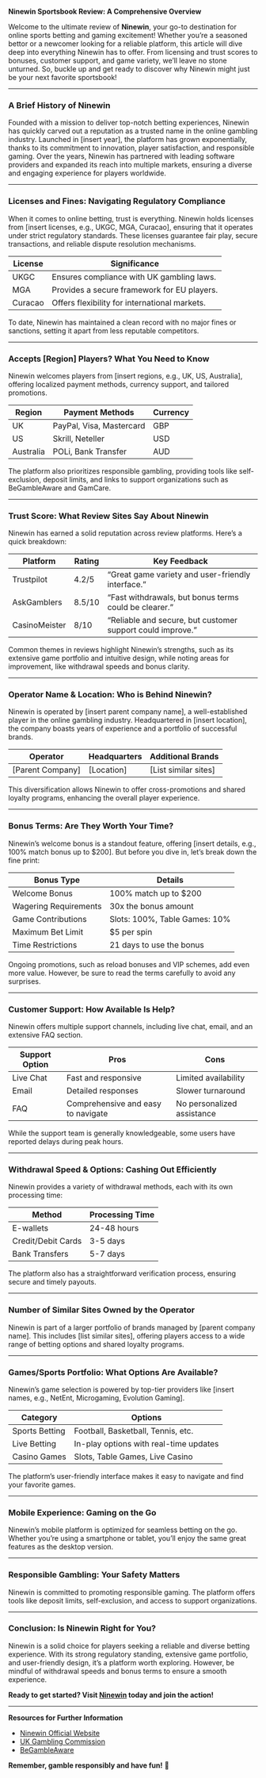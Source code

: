 **Ninewin Sportsbook Review: A Comprehensive Overview**  

Welcome to the ultimate review of **Ninewin**, your go-to destination for online sports betting and gaming excitement! Whether you’re a seasoned bettor or a newcomer looking for a reliable platform, this article will dive deep into everything Ninewin has to offer. From licensing and trust scores to bonuses, customer support, and game variety, we’ll leave no stone unturned. So, buckle up and get ready to discover why Ninewin might just be your next favorite sportsbook!  

---

### **A Brief History of Ninewin**  
Founded with a mission to deliver top-notch betting experiences, Ninewin has quickly carved out a reputation as a trusted name in the online gambling industry. Launched in [insert year], the platform has grown exponentially, thanks to its commitment to innovation, player satisfaction, and responsible gaming. Over the years, Ninewin has partnered with leading software providers and expanded its reach into multiple markets, ensuring a diverse and engaging experience for players worldwide.  

---

### **Licenses and Fines: Navigating Regulatory Compliance**  
When it comes to online betting, trust is everything. Ninewin holds licenses from [insert licenses, e.g., UKGC, MGA, Curacao], ensuring that it operates under strict regulatory standards. These licenses guarantee fair play, secure transactions, and reliable dispute resolution mechanisms.  

| **License** | **Significance** |  
|-------------|------------------|  
| UKGC | Ensures compliance with UK gambling laws. |  
| MGA | Provides a secure framework for EU players. |  
| Curacao | Offers flexibility for international markets. |  

To date, Ninewin has maintained a clean record with no major fines or sanctions, setting it apart from less reputable competitors.  

---

### **Accepts [Region] Players? What You Need to Know**  
Ninewin welcomes players from [insert regions, e.g., UK, US, Australia], offering localized payment methods, currency support, and tailored promotions.  

| **Region** | **Payment Methods** | **Currency** |  
|------------|---------------------|--------------|  
| UK | PayPal, Visa, Mastercard | GBP |  
| US | Skrill, Neteller | USD |  
| Australia | POLi, Bank Transfer | AUD |  

The platform also prioritizes responsible gambling, providing tools like self-exclusion, deposit limits, and links to support organizations such as BeGambleAware and GamCare.  

---

### **Trust Score: What Review Sites Say About Ninewin**  
Ninewin has earned a solid reputation across review platforms. Here’s a quick breakdown:  

| **Platform** | **Rating** | **Key Feedback** |  
|--------------|------------|------------------|  
| Trustpilot | 4.2/5 | “Great game variety and user-friendly interface.” |  
| AskGamblers | 8.5/10 | “Fast withdrawals, but bonus terms could be clearer.” |  
| CasinoMeister | 8/10 | “Reliable and secure, but customer support could improve.” |  

Common themes in reviews highlight Ninewin’s strengths, such as its extensive game portfolio and intuitive design, while noting areas for improvement, like withdrawal speeds and bonus clarity.  

---

### **Operator Name & Location: Who is Behind Ninewin?**  
Ninewin is operated by [insert parent company name], a well-established player in the online gambling industry. Headquartered in [insert location], the company boasts years of experience and a portfolio of successful brands.  

| **Operator** | **Headquarters** | **Additional Brands** |  
|--------------|------------------|-----------------------|  
| [Parent Company] | [Location] | [List similar sites] |  

This diversification allows Ninewin to offer cross-promotions and shared loyalty programs, enhancing the overall player experience.  

---

### **Bonus Terms: Are They Worth Your Time?**  
Ninewin’s welcome bonus is a standout feature, offering [insert details, e.g., 100% match bonus up to $200]. But before you dive in, let’s break down the fine print:  

| **Bonus Type** | **Details** |  
|----------------|-------------|  
| Welcome Bonus | 100% match up to $200 |  
| Wagering Requirements | 30x the bonus amount |  
| Game Contributions | Slots: 100%, Table Games: 10% |  
| Maximum Bet Limit | $5 per spin |  
| Time Restrictions | 21 days to use the bonus |  

Ongoing promotions, such as reload bonuses and VIP schemes, add even more value. However, be sure to read the terms carefully to avoid any surprises.  

---

### **Customer Support: How Available Is Help?**  
Ninewin offers multiple support channels, including live chat, email, and an extensive FAQ section.  

| **Support Option** | **Pros** | **Cons** |  
|--------------------|----------|----------|  
| Live Chat | Fast and responsive | Limited availability |  
| Email | Detailed responses | Slower turnaround |  
| FAQ | Comprehensive and easy to navigate | No personalized assistance |  

While the support team is generally knowledgeable, some users have reported delays during peak hours.  

---

### **Withdrawal Speed & Options: Cashing Out Efficiently**  
Ninewin provides a variety of withdrawal methods, each with its own processing time:  

| **Method** | **Processing Time** |  
|------------|---------------------|  
| E-wallets | 24-48 hours |  
| Credit/Debit Cards | 3-5 days |  
| Bank Transfers | 5-7 days |  

The platform also has a straightforward verification process, ensuring secure and timely payouts.  

---

### **Number of Similar Sites Owned by the Operator**  
Ninewin is part of a larger portfolio of brands managed by [parent company name]. This includes [list similar sites], offering players access to a wide range of betting options and shared loyalty programs.  

---

### **Games/Sports Portfolio: What Options Are Available?**  
Ninewin’s game selection is powered by top-tier providers like [insert names, e.g., NetEnt, Microgaming, Evolution Gaming].  

| **Category** | **Options** |  
|--------------|-------------|  
| Sports Betting | Football, Basketball, Tennis, etc. |  
| Live Betting | In-play options with real-time updates |  
| Casino Games | Slots, Table Games, Live Casino |  

The platform’s user-friendly interface makes it easy to navigate and find your favorite games.  

---

### **Mobile Experience: Gaming on the Go**  
Ninewin’s mobile platform is optimized for seamless betting on the go. Whether you’re using a smartphone or tablet, you’ll enjoy the same great features as the desktop version.  

---

### **Responsible Gambling: Your Safety Matters**  
Ninewin is committed to promoting responsible gaming. The platform offers tools like deposit limits, self-exclusion, and access to support organizations.  

---

### **Conclusion: Is Ninewin Right for You?**  
Ninewin is a solid choice for players seeking a reliable and diverse betting experience. With its strong regulatory standing, extensive game portfolio, and user-friendly design, it’s a platform worth exploring. However, be mindful of withdrawal speeds and bonus terms to ensure a smooth experience.  

**Ready to get started? Visit [Ninewin](https://ninewin.com) today and join the action!**  

---

**Resources for Further Information**  
- [Ninewin Official Website](https://ninewin.com)  
- [UK Gambling Commission](https://www.gamblingcommission.gov.uk)  
- [BeGambleAware](https://www.begambleaware.org)  

**Remember, gamble responsibly and have fun!** 🎉